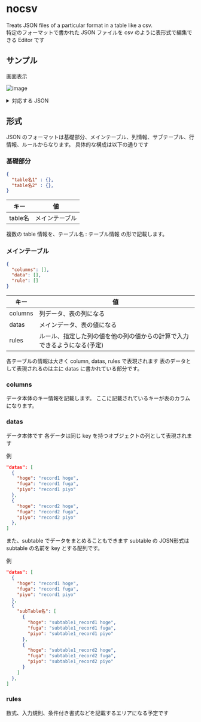 # nocsv

Treats JSON files of a particular format in a table like a csv.  
特定のフォーマットで書かれた JSON ファイルを
csv のように表形式で編集できる Editor です

## サンプル

画面表示

![image](https://github.com/Kotaro-Nakagawa/nocsv/assets/20413732/8c6cd075-87d2-44f7-9237-fe5c76de5f26)

<details>
<summary>対応する JSON </summary>
 
 ```json
 {
  "mainTable名": {
    "columns": [
      "hoge",
      "fuga",
      "piyo"
    ],
    "datas": [
      {
        "hoge": "record1 hoge",
        "fuga": "record1 fuga",
        "piyo": "record1 piyo"
      },
      {
        "subTable名": [
          {
            "hoge": "subtable1_record1 hoge",
            "fuga": "subtable1_record1 fuga",
            "piyo": "subtable1_record1 piyo"
          },
          {
            "hoge": "subtable1_record2 hoge",
            "fuga": "subtable1_record2 fuga",
            "piyo": "subtable1_record2 piyo"
          }
        ]
      },
      {
        "hoge": 123,
        "fuga": 456,
        "piyo": 789
      },
      {
        "subTable2名": [
          {
            "subTable2-1名": [
              {
                "hoge": "hogehogehoge",
                "fuga": "hogehogefuga",
                "piyo": "hogehogepiyo"
              },
              {
                "hoge": "fugahoge",
                "fuga": "fugafuga",
                "piyo": "fugapiyo"
              }
            ]
          },
          {
            "hoge": "subtable1_record1 hoge",
            "fuga": "subtable1_record1 fuga",
            "piyo": "subtable1_record1 piyo"
          },
          {
            "hoge": "subtable1_record2 hoge",
            "fuga": "subtable1_record2 fuga",
            "piyo": "subtable1_record2 piyo"
          }
        ]
      }
    ],
    "rules": []
  }
}
 ```

</details>

## 形式

 JSON のフォーマットは基礎部分、メインテーブル、列情報、サブテーブル、行情報、ルールからなります。
 具体的な構成は以下の通りです

### 基礎部分

```JSON
{
  "table名1" : {},
  "table名2" : {},
}
```

| キー | 値 |
| -- | -- |
| table名 | メインテーブル |

複数の table 情報を、テーブル名 : テーブル情報
の形で記載します。

### メインテーブル

```JSON
{
  "columns": [],
  "data": [],
  "rule": []
}
```

| キー | 値 |
| -- | -- |
| columns | 列データ、表の列になる |
| datas | メインデータ、表の値になる |
| rules | ルール、指定した列の値を他の列の値からの計算で入力できるようになる(予定) |

各テーブルの情報は大きく column, datas, rules で表現されます
表のデータとして表現されるのは主に datas に書かれている部分です。

### columns

データ本体のキー情報を記載します。
ここに記載されているキーが表のカラムになります。

### datas

データ本体です
各データは同じ key を持つオブジェクトの列として表現されます

例

```json
"datas": [
  {
    "hoge": "record1 hoge",
    "fuga": "record1 fuga",
    "piyo": "record1 piyo"
  },
  {
    "hoge": "record2 hoge",
    "fuga": "record2 fuga",
    "piyo": "record2 piyo"
  },
]
```

また、subtable でデータをまとめることもできます
subtable の JOSN形式は subtable の名前を key とする配列です。

例

```json
"datas": [
  {
    "hoge": "record1 hoge",
    "fuga": "record1 fuga",
    "piyo": "record1 piyo"
  },
  {
    "subTable名": [
      {
        "hoge": "subtable1_record1 hoge",
        "fuga": "subtable1_record1 fuga",
        "piyo": "subtable1_record1 piyo"
      },
      {
        "hoge": "subtable1_record2 hoge",
        "fuga": "subtable1_record2 fuga",
        "piyo": "subtable1_record2 piyo"
      }
    ]
  },
]
```

### rules

数式、入力規則、条件付き書式などを記載するエリアになる予定です
